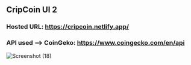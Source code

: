 ## CripCoin UI 2

### Hosted URL: https://cripcoin.netlify.app/


### API used --> CoinGeko: https://www.coingecko.com/en/api 

![Screenshot (18)](https://user-images.githubusercontent.com/96884049/192460157-a73bb60b-6ecd-470a-be8f-98b2d2bdb4c2.png)
